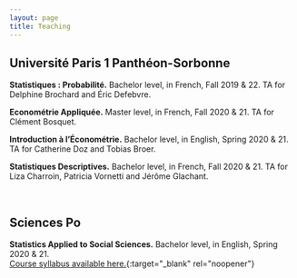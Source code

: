 ```yaml
---
layout: page
title: Teaching
---
```


## Université Paris 1 Panthéon-Sorbonne

**Statistiques : Probabilité.** Bachelor level, in French, Fall 2019 & 22. TA for Delphine Brochard and Éric Defebvre.

**Econométrie Appliquée.** Master level, in French, Fall 2020 & 21. TA for Clément Bosquet.

**Introduction à l’Économétrie.** Bachelor level, in English, Spring 2020 & 21. TA for Catherine Doz and Tobias Broer.

**Statistiques Descriptives.** Bachelor level, in French, Fall 2020 & 21. TA for Liza Charroin, Patricia Vornetti and Jérôme Glachant.

<br>

## Sciences Po

**Statistics Applied to Social Sciences.** Bachelor level, in English, Spring 2020 & 21. <br> [Course syllabus available here.](https://thiagoscarelli.github.io/assets/pdfs/scarelli_stats_intro_syllabus_scp.pdf){:target="_blank" rel="noopener"}
